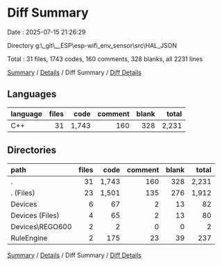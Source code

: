 # Diff Summary

Date : 2025-07-15 21:26:29

Directory g:\\_git\\__ESP\\esp-wifi_env_sensor\\src\\HAL_JSON

Total : 31 files,  1743 codes, 160 comments, 328 blanks, all 2231 lines

[Summary](results.md) / [Details](details.md) / Diff Summary / [Diff Details](diff-details.md)

## Languages
| language | files | code | comment | blank | total |
| :--- | ---: | ---: | ---: | ---: | ---: |
| C++ | 31 | 1,743 | 160 | 328 | 2,231 |

## Directories
| path | files | code | comment | blank | total |
| :--- | ---: | ---: | ---: | ---: | ---: |
| . | 31 | 1,743 | 160 | 328 | 2,231 |
| . (Files) | 23 | 1,501 | 135 | 276 | 1,912 |
| Devices | 6 | 67 | 2 | 13 | 82 |
| Devices (Files) | 4 | 65 | 2 | 13 | 80 |
| Devices\\REGO600 | 2 | 2 | 0 | 0 | 2 |
| RuleEngine | 2 | 175 | 23 | 39 | 237 |

[Summary](results.md) / [Details](details.md) / Diff Summary / [Diff Details](diff-details.md)
